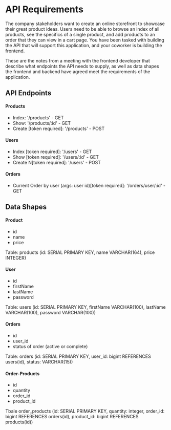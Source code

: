 # API Requirements
The company stakeholders want to create an online storefront to showcase their great product ideas. Users need to be able to browse an index of all products, see the specifics of a single product, and add products to an order that they can view in a cart page. You have been tasked with building the API that will support this application, and your coworker is building the frontend.

These are the notes from a meeting with the frontend developer that describe what endpoints the API needs to supply, as well as data shapes the frontend and backend have agreed meet the requirements of the application. 

## API Endpoints
#### Products
- Index:  '/products' - GET
- Show:    '/products/:id' - GET
- Create [token required]:  '/products' - POST

#### Users
- Index [token required]:   '/users' - GET
- Show [token required]:    '/users/:id' - GET
- Create N[token required]: '/users' - POST

#### Orders
- Current Order by user (args: user id)[token required]:    '/orders/user/:id' - GET


## Data Shapes
#### Product
-  id
- name
- price

Table: products (id: SERIAL PRIMARY KEY, name VARCHAR(164), price INTEGER)

#### User
- id
- firstName
- lastName
- password

Table: users (id: SERIAL PRIMARY KEY, firstName VARCHAR(100), lastName VARCHAR(100), password VARCHAR(100))

#### Orders
- id
- user_id
- status of order (active or complete)

Table: orders (id: SERIAL PRIMARY KEY,
            user_id: bigint REFERENCES users(id),
            status: VARCHAR(15))

#### Order-Products
- id  
- quantity 
- order_id 
- product_id 

Tbale order_products (id: SERIAL PRIMARY KEY,
                    quantity: integer,
                    order_id: bigint REFERENCES orders(id),
                    product_id: bigint REFERENCES products(id))
